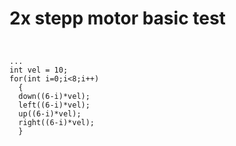 # 2x stepp motor basic test
<code>
<pre>
...
int vel = 10;
for(int i=0;i<8;i++)
  {
  down((6-i)*vel);
  left((6-i)*vel);
  up((6-i)*vel);
  right((6-i)*vel); 
  }  
</pre>
</code>
